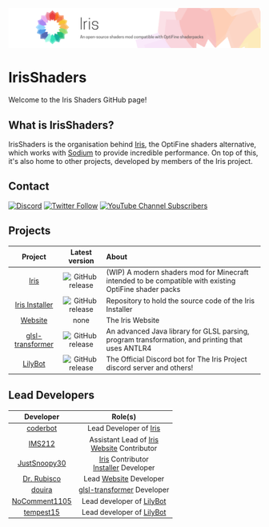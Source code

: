 ![Iris: An open-source shaders mod compatible with OptiFine shaderpacks](profile/docs/banner.png)

# IrisShaders

Welcome to the Iris Shaders GitHub page!

## What is IrisShaders?

IrisShaders is the organisation behind [Iris](https://github.com/IrisShaders/Iris), the OptiFine shaders alternative, which works with [Sodium](https://github.com/CaffeineMC/sodium-fabric) to provide incredible performance. On top of this, it's also home to other projects, developed by members of the Iris project.

## Contact

[![Discord](https://img.shields.io/discord/774352792659820594?label=Discord&logo=discord)](https://discord.gg/jQJnav2jPu)
[![Twitter Follow](https://img.shields.io/twitter/follow/IrisShaders)](https://twitter.com/IrisShaders)
[![YouTube Channel Subscribers](https://img.shields.io/youtube/channel/subscribers/UC9phcgE01H5apG7PqDI9CkA)](https://youtube.com/channel/UC9phcgE01H5apG7PqDI9CkA)

## Projects

|                               Project                               |                                                     Latest version                                                     | About                                                                                                  |
|:-------------------------------------------------------------------:|:----------------------------------------------------------------------------------------------------------------------:|:-------------------------------------------------------------------------------------------------------|
|             [Iris](https://github.com/IrisShaders/Iris)             |       ![GitHub release](https://img.shields.io/github/v/release/IrisShaders/Iris?include_prereleases&label=%20&)       | (WIP) A modern shaders mod for Minecraft intended to be compatible with existing OptiFine shader packs |
|   [Iris Installer](https://github.com/IrisShaders/Iris-Installer)   |  ![GitHub release](https://img.shields.io/github/v/release/IrisShaders/Iris-Installer?include_prereleases&label=%20&)  | Repository to hold the source code of the Iris Installer                                               |
|                 [Website](https://irisshaders.net)                  |                                                          none                                                          | The Iris Website                                                                                       |
| [glsl-transformer](https://github.com/IrisShaders/glsl-transformer) | ![GitHub release](https://img.shields.io/github/v/release/IrisShaders/glsl-transformer?include_prereleases&label=%20&) | An advanced Java library for GLSL parsing, program transformation, and printing that uses ANTLR4       |
|          [LilyBot](https://github.com/IrisShaders/LilyBot)          |     ![GitHub release](https://img.shields.io/github/v/release/IrisShaders/LilyBot?include_prereleases&label=%20&)      | The Official Discord bot for The Iris Project discord server and others!                               |

## Lead Developers
|                     Developer                     |                                                                    Role(s)                                                                    |
|:-------------------------------------------------:|:---------------------------------------------------------------------------------------------------------------------------------------------:|
|     [coderbot](https://github.com/coderbot16)     |                                         Lead Developer of [Iris](https://github.com/IrisShaders/Iris)                                         |
|        [IMS212](https://github.com/IMS212)        | Assistant Lead of [Iris](https://github.com/IrisShaders/Iris)<br/>[Website](https://github.com/IrisShaders/irisshaders.github.io) Contributor |
|  [JustSnoopy30](https://github.com/Justsnoopy30)  |       [Iris](https://github.com/IrisShaders/Iris) Contributor<br/>[Installer](https://github.com/IrisShaders/Iris-Installer) Developer        |
|   [Dr. Rubisco](https://github.com/thedocruby)    |                                Lead [Website](https://github.com/IrisShaders/irisshaders.github.io) Developer                                 |
|        [douira](https://github.com/douira)        |                                 [glsl-transformer](https://github.com/IrisShaders/glsl-transformer) Developer                                 |
| [NoComment1105](https://github.com/NoComment1105) |                                      Lead developer of [LilyBot](https://github.com/IrisShaders/LilyBot)                                      |
|     [tempest15](https://github.com/tempest15)     |                                      Lead developer of [LilyBot](https://github.com/IrisShaders/LilyBot)                                      |